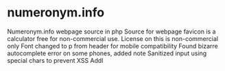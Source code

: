 # numeronym.info
Numeronym.info webpage source in php
Source for webpage
favicon is a calculator free for non-commercial use.
License on this is non-commercial only
Font changed to p from header for mobile compatibility
Found bizarre autocomplete error on some phones, added note
Sanitized input using special chars to prevent XSS
Addl
